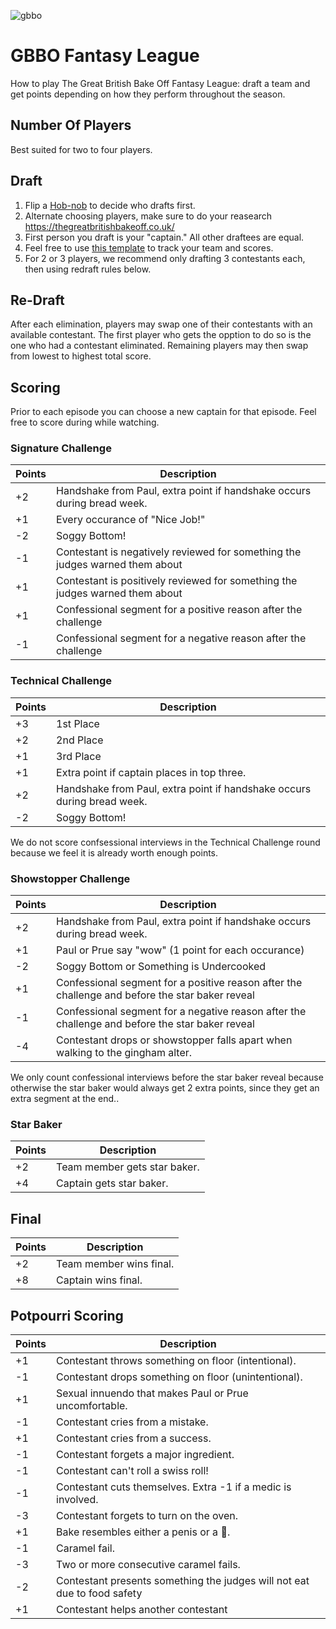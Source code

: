 ![gbbo](/gbbo.gif)


# GBBO Fantasy League
How to play The Great British Bake Off Fantasy League: draft a team and get points depending on how they perform throughout the season.

## Number Of Players
Best suited for two to four players.

## Draft
1. Flip a [Hob-nob](https://en.wikipedia.org/wiki/Hobnob_biscuit) to decide who drafts first.
2. Alternate choosing players, make sure to do your reasearch https://thegreatbritishbakeoff.co.uk/
3. First person you draft is your "captain." All other draftees are equal.
4. Feel free to use [this template](https://docs.google.com/spreadsheets/d/1P__zc4jc638WBl_MPb1T2o05ou97sRpo7Os7VMjWFNc/edit?usp=sharing) to track your team and scores. 
5. For 2 or 3 players, we recommend only drafting 3 contestants each, then using redraft rules below.

## Re-Draft
After each elimination, players may swap one of their contestants with an available contestant. The first player who gets the opption to do so is the one who had a contestant eliminated. Remaining players may then swap from lowest to highest total score.

## Scoring
Prior to each episode you can choose a new captain for that episode. Feel free to score during while watching.

### Signature Challenge
| Points | Description |
| --- | --- |
| +2 | Handshake from Paul, extra point if handshake occurs during bread week. |
| +1 | Every occurance of "Nice Job!" |
| -2 | Soggy Bottom! |
| -1 | Contestant is negatively reviewed for something the judges warned them about |
| +1 | Contestant is positively reviewed for something the judges warned them about |
| +1 | Confessional segment for a positive reason after the challenge |
| -1 | Confessional segment for a negative reason after the challenge |

### Technical Challenge
| Points | Description |
| --- | --- |
| +3 | 1st Place |
| +2 | 2nd Place |
| +1 | 3rd Place |
| +1 | Extra point if captain places in top three. |
| +2 | Handshake from Paul, extra point if handshake occurs during bread week. |
| -2 | Soggy Bottom! |
We do not score confsessional interviews in the Technical Challenge round because we feel it is already worth enough points.

### Showstopper Challenge
| Points | Description |
| --- | --- |
| +2 | Handshake from Paul, extra point if handshake occurs during bread week. |
| +1 | Paul or Prue say "wow" (1 point for each occurance) |
| -2 | Soggy Bottom or Something is Undercooked |
| +1 | Confessional segment for a positive reason after the challenge and before the star baker reveal |
| -1 | Confessional segment for a negative reason after the challenge and before the star baker reveal |
| -4 | Contestant drops or showstopper falls apart when walking to the gingham alter. |
We only count confessional interviews before the star baker reveal because otherwise the star baker would always get 2 extra points, since they get an extra segment at the end..

### Star Baker
| Points | Description |
| --- | --- |
| +2 | Team member gets star baker. |
| +4 | Captain gets star baker. |

## Final
| Points | Description |
| --- | --- |
| +2 | Team member wins final. |
| +8 | Captain wins final. |

## Potpourri Scoring
| Points | Description |
| --- | --- |
| +1 | Contestant throws something on floor (intentional). |
| -1 | Contestant drops something on floor (unintentional). |
| +1 | Sexual innuendo that makes Paul or Prue uncomfortable. |
| -1 | Contestant cries from a mistake. |
| +1 | Contestant cries from a success. |
| -1 | Contestant forgets a major ingredient. |
| -1 | Contestant can't roll a swiss roll! |
| -1 | Contestant cuts themselves. Extra -1 if a medic is involved. |
| -3 | Contestant forgets to turn on the oven. |
| +1 | Bake resembles either a penis or a 💩. |
| -1 | Caramel fail. |
| -3 | Two or more consecutive caramel fails. |
| -2 | Contestant presents something the judges will not eat due to food safety |
| +1 | Contestant helps another contestant |




